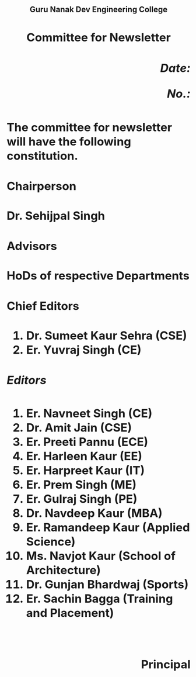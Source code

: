 

<div align="center">  <H2>Guru Nanak Dev Engineering College

<div align="center"> <H2>Committee for Newsletter


<div align="right"> <H5>Date:

No.: </H5>

<div align="left"><H4>The committee for newsletter will have the following constitution.</H6>


<div align="left"><H4> Chairperson </H4>

Dr. Sehijpal Singh

<H4> Advisors </H4>

  HoDs of respective Departments

<H4> Chief Editors </H4>

  1. Dr. Sumeet Kaur Sehra (CSE)
  2. Er. Yuvraj Singh (CE)

<H5>Editors </H5>

1. Er. Navneet Singh (CE)
2. Dr. Amit Jain (CSE)
3. Er. Preeti Pannu (ECE)
4. Er. Harleen Kaur (EE)
5. Er. Harpreet Kaur (IT)
6. Er. Prem Singh (ME)
7. Er. Gulraj Singh (PE)
8. Dr. Navdeep Kaur (MBA)
9. Er. Ramandeep Kaur (Applied Science)
10. Ms. Navjot Kaur (School of Architecture)
11. Dr. Gunjan Bhardwaj (Sports)  
12. Er. Sachin Bagga (Training and Placement)







​																																				 <div align="right"> **Principal**




​    
